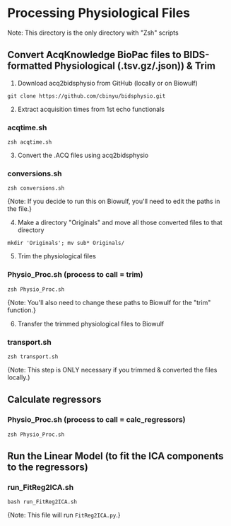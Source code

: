 # Processing Physiological Files

Note: This directory is the only directory with "Zsh" scripts

## Convert AcqKnowledge BioPac files to BIDS-formatted Physiological (.tsv.gz/.json)) & Trim

1. Download acq2bidsphysio from GitHub (locally or on Biowulf)
```
git clone https://github.com/cbinyu/bidsphysio.git
```

2. Extract acquisition times from 1st echo functionals
### acqtime.sh
```
zsh acqtime.sh
```

3. Convert the .ACQ files using acq2bidsphysio
### conversions.sh
```
zsh conversions.sh
```
{Note: If you decide to run this on Biowulf, you'll need to edit the paths in the file.}

4. Make a directory "Originals" and move all those converted files to that directory
```
mkdir 'Originals'; mv sub* Originals/
```

5. Trim the physiological files
### Physio_Proc.sh (process to call = trim)
```
zsh Physio_Proc.sh
```
{Note: You'll also need to change these paths to Biowulf for the "trim" function.}

6. Transfer the trimmed physiological files to Biowulf
### transport.sh
```
zsh transport.sh
```
{Note: This step is ONLY necessary if you trimmed & converted the files locally.)


## Calculate regressors
### Physio_Proc.sh (process to call = calc_regressors)
```
zsh Physio_Proc.sh      
```

## Run the Linear Model (to fit the ICA components to the regressors)
### run_FitReg2ICA.sh
```
bash run_FitReg2ICA.sh
```
{Note: This file will run `FitReg2ICA.py`.}